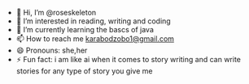 - 👋 Hi, I’m @roseskeleton
- 👀 I’m interested in reading, writing and coding
- 🌱 I’m currently learning the bascs of java
- 📫 How to reach me karabodzobo1@gmail.com
- 😄 Pronouns: she,her
- ⚡ Fun fact: i am like ai when it comes to story writing and can write stories for any type of story you give me

<!---
roseskeleton/roseskeleton is a ✨ special ✨ repository because its `README.md` (this file) appears on your GitHub profile.
You can click the Preview link to take a look at your changes.
--->

